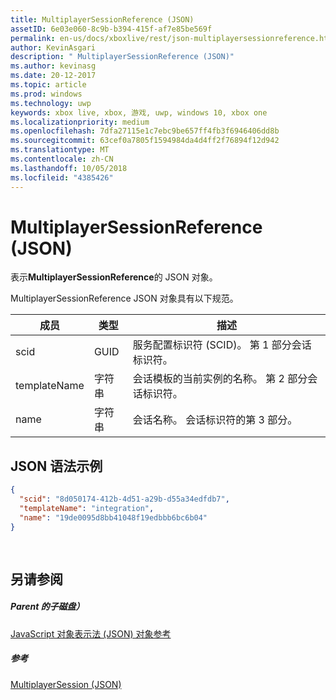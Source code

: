 ```yaml
---
title: MultiplayerSessionReference (JSON)
assetID: 6e03e060-8c9b-b394-415f-af7e85be569f
permalink: en-us/docs/xboxlive/rest/json-multiplayersessionreference.html
author: KevinAsgari
description: " MultiplayerSessionReference (JSON)"
ms.author: kevinasg
ms.date: 20-12-2017
ms.topic: article
ms.prod: windows
ms.technology: uwp
keywords: xbox live, xbox, 游戏, uwp, windows 10, xbox one
ms.localizationpriority: medium
ms.openlocfilehash: 7dfa27115e1c7ebc9be657ff4fb3f6946406dd8b
ms.sourcegitcommit: 63cef0a7805f1594984da4d4ff2f76894f12d942
ms.translationtype: MT
ms.contentlocale: zh-CN
ms.lasthandoff: 10/05/2018
ms.locfileid: "4385426"
---
```

# <a name="multiplayersessionreference-json"></a>MultiplayerSessionReference (JSON)
表示**MultiplayerSessionReference**的 JSON 对象。 
<a id="ID4EQ"></a>

  
 
MultiplayerSessionReference JSON 对象具有以下规范。
 
| 成员| 类型| 描述| 
| --- | --- | --- | 
| scid| GUID| 服务配置标识符 (SCID)。 第 1 部分会话标识符。| 
| templateName | 字符串 | 会话模板的当前实例的名称。 第 2 部分会话标识符。 | 
| name | 字符串 | 会话名称。 会话标识符的第 3 部分。 | 
  
<a id="ID4EZ"></a>

 
## <a name="sample-json-syntax"></a>JSON 语法示例 
 

```json
{
  "scid": "8d050174-412b-4d51-a29b-d55a34edfdb7",
  "templateName": "integration",
  "name": "19de0095d8bb41048f19edbbb6bc6b04"
}
  
    
```

  
<a id="ID4EJB"></a>

 
## <a name="see-also"></a>另请参阅
 
<a id="ID4ELB"></a>

 
##### <a name="parent"></a>Parent 的子磁盘） 

[JavaScript 对象表示法 (JSON) 对象参考](atoc-xboxlivews-reference-json.md)

  
<a id="ID4EVB"></a>

 
##### <a name="reference"></a>参考 

[MultiplayerSession (JSON)](json-multiplayersession.md)

   